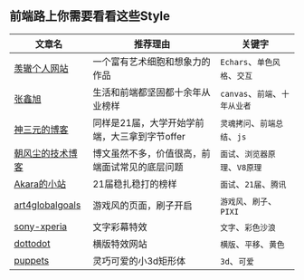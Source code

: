 
## 前端路上你需要看看这些Style
|文章名|推荐理由|关键字|
|-|-|-|
|[羡辙个人网站](https://zhangwenli.com/)|一个富有艺术细胞和想象力的作品|`Echars`、`单色风格`、`交互`|
|[张鑫旭](https://www.zhangxinxu.com/)|生活和前端都坚固都十余年从业榜样|`canvas`、`前端`、`十年从业者`|
|[神三元的博客](http://47.98.159.95/my_blog/)|同样是21届，大学开始学前端，大三拿到字节offer|`灵魂拷问`、`前端总结`、`js`|
|[朝风尘的技术博客](http://zhoujw.com/)|博文虽然不多，价值很高，前端面试常见的底层问题|`面试`、`浏览器原理`、`V8原理`|
|[Akara的小站](https://messiahhh.github.io/blog/)|21届稳扎稳打的榜样|`面试`、`21届`、`腾讯`|
|[art4globalgoals](https://art4globalgoals.com/en)|游戏风的页面，刷子开启|`游戏风`、`刷子`、`PIXI`|
|[sony-xperia](https://www.sony-xperia.com.tw/xz2/#/dynamic-vibration-system)|文字彩幕特效|`文字`、`彩色沙浪`|
|[dottodot](https://www.dottodot.es/es)|横版特效网站|`横版`、`平移`、`黄色`|
|[puppets](https://www.puppets.fr/)|灵巧可爱的小3d矩形体|`3d`、`可爱`|
